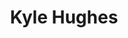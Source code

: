 ---
layout: post
title: Kyle Hughes
image: /lib/img/people/headshot/kyle-hughes.jpg
position: Startup Week
weight: 5
---
